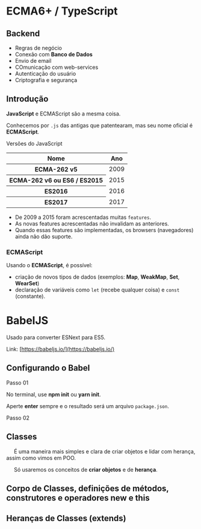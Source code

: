 <!-- Link do CSS -->
<link rel="stylesheet" href="../../estilos-markdown.css">

<!-- Início do Documento -->
<h1 class="pw1">ECMA6+ / TypeScript</h1>

<h2 class="pw1"> Backend </h2>

* Regras de negócio
* Conexão com **Banco de Dados**
* Envio de email
* COmunicação com web-services
* Autenticação do usuário
* Criptografia e segurança

<h2 class="pw1"> Introdução </h2>

**JavaScript** e ECMAScript são a mesma coisa.

Conhecemos por `.js` das antigas que patentearam, mas seu nome oficial é **ECMAScript**.

<div class="pw1"> Versões do JavaScript </div>
<table>
    <title> Versões do JS </title>
    <thead>
        <tr>
            <th scope="col"> Nome </th>
            <th scope="col"> Ano </th>
        </tr>
    </thead>
    <tbody>
        <tr>
            <th scope="row"> ECMA-262 v5 </th>
            <td> 2009 </td>
        </tr>
        <tr>
            <th scope="row"> ECMA-262 v6 ou ES6 / ES2015 </th>
            <td> 2015 </td>
        </tr>
        <tr>
            <th scope="row"> ES2016 </th>
            <td> 2016 </td>
        </tr>
        <tr>
            <th scope="row"> ES2017 </th>
            <td> 2017 </td>
        </tr>
    </tbody>
</table>

* De 2009 a 2015 foram acrescentadas muitas `features`.
* As novas features acrescentadas não invalidam as anteriores.
* Quando essas features são implementadas, os browsers (navegadores) ainda não dão suporte.

<h3 class="pw1"> ECMAScript </h3>

Usando o **ECMAScript**, é possível:
* criação de novos tipos de dados (exemplos: **Map**, **WeakMap**, **Set**, **WearSet**)
* declaração de variáveis como `let` (recebe qualquer coisa) e `const` (constante).

<h1 class="pw1"> BabelJS </h1>

Usado para converter ESNext para ES5.

Link: [https://babeljs.io/](https://babeljs.io/)

<h2 class="pw1"> Configurando o Babel </h2>

<div class="pw1"> Passo 01 </div>

No terminal, use **npm init** ou **yarn init**.

Aperte **enter** sempre e o resultado será um arquivo `package.json`.

<div class="pw1"> Passo 02 </div>



## Classes

$\quad$ É uma maneira mais simples e clara de criar objetos e lidar com herança, assim como vimos em POO.

$\quad$ Só usaremos os conceitos de **criar objetos** e de **herança**.

## Corpo de Classes, definições de métodos, construtores e operadores **new** e **this**

## Heranças de Classes (extends)